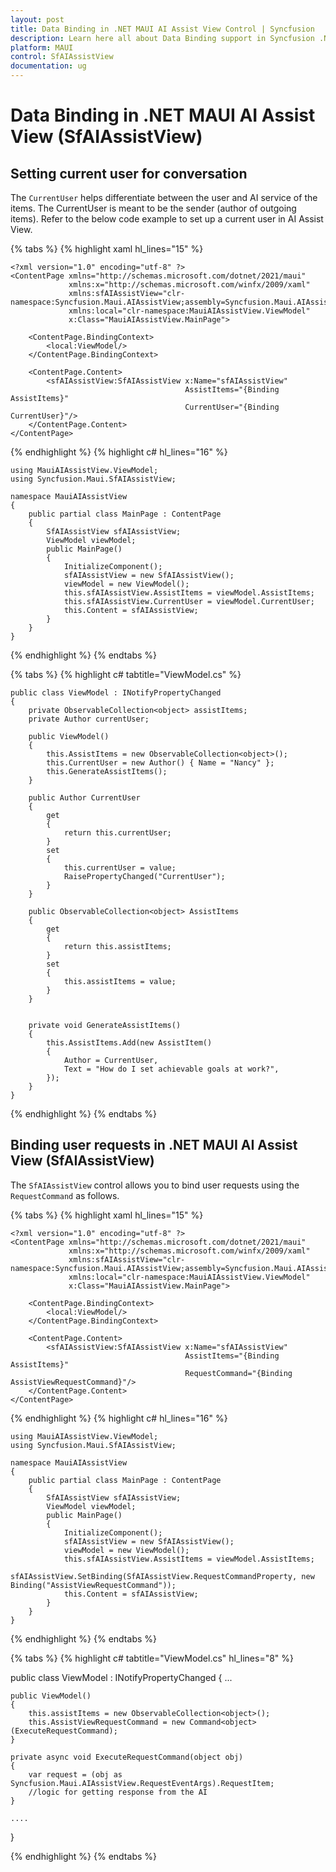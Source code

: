 ```yaml
---
layout: post
title: Data Binding in .NET MAUI AI Assist View Control | Syncfusion
description: Learn here all about Data Binding support in Syncfusion .NET MAUI AI Assist View (SfAIAssistView) control, its elements, and more.
platform: MAUI
control: SfAIAssistView
documentation: ug
---
```


# Data Binding in .NET MAUI AI Assist View (SfAIAssistView)

## Setting current user for conversation

The `CurrentUser` helps differentiate between the user and AI service of the items. The CurrentUser is meant to be the sender (author of outgoing items). Refer to the below code example to set up a current user in AI Assist View.

{% tabs %}
{% highlight xaml hl_lines="15" %}
    
    <?xml version="1.0" encoding="utf-8" ?>
    <ContentPage xmlns="http://schemas.microsoft.com/dotnet/2021/maui"
                 xmlns:x="http://schemas.microsoft.com/winfx/2009/xaml"
                 xmlns:sfAIAssistView="clr-namespace:Syncfusion.Maui.AIAssistView;assembly=Syncfusion.Maui.AIAssistView"
                 xmlns:local="clr-namespace:MauiAIAssistView.ViewModel"
                 x:Class="MauiAIAssistView.MainPage">

        <ContentPage.BindingContext>
            <local:ViewModel/>
        </ContentPage.BindingContext>

        <ContentPage.Content>
            <sfAIAssistView:SfAIAssistView x:Name="sfAIAssistView"
                                           AssistItems="{Binding AssistItems}" 
                                           CurrentUser="{Binding CurrentUser}"/>
        </ContentPage.Content>
    </ContentPage>

{% endhighlight %}
{% highlight c# hl_lines="16" %}
    
    using MauiAIAssistView.ViewModel;
    using Syncfusion.Maui.SfAIAssistView;

    namespace MauiAIAssistView
    {
        public partial class MainPage : ContentPage
        {
            SfAIAssistView sfAIAssistView;
            ViewModel viewModel;
            public MainPage()
            {
                InitializeComponent();
                sfAIAssistView = new SfAIAssistView();
                viewModel = new ViewModel();
                this.sfAIAssistView.AssistItems = viewModel.AssistItems;
                this.sfAIAssistView.CurrentUser = viewModel.CurrentUser;
                this.Content = sfAIAssistView;
            }       
        }
    }
{% endhighlight %}
{% endtabs %}

{% tabs %}
{% highlight c# tabtitle="ViewModel.cs" %}

    public class ViewModel : INotifyPropertyChanged
    {
        private ObservableCollection<object> assistItems;
        private Author currentUser;

        public ViewModel()
        {
            this.AssistItems = new ObservableCollection<object>();
            this.CurrentUser = new Author() { Name = "Nancy" };
            this.GenerateAssistItems();
        }

        public Author CurrentUser
        {
            get
            {
                return this.currentUser;
            }
            set
            {
                this.currentUser = value;
                RaisePropertyChanged("CurrentUser");
            }
        }

        public ObservableCollection<object> AssistItems
        {
            get
            {
                return this.assistItems;
            }
            set
            {
                this.assistItems = value;
            }
        }  


        private void GenerateAssistItems()
        {
            this.AssistItems.Add(new AssistItem()
            {
                Author = CurrentUser,
                Text = "How do I set achievable goals at work?",
            });
        }
    }

{% endhighlight %}
{% endtabs %}

## Binding user requests in .NET MAUI AI Assist View (SfAIAssistView)

The `SfAIAssistView` control allows you to bind user requests using the `RequestCommand` as follows.

{% tabs %}
{% highlight xaml hl_lines="15" %}
    
    <?xml version="1.0" encoding="utf-8" ?>
    <ContentPage xmlns="http://schemas.microsoft.com/dotnet/2021/maui"
                 xmlns:x="http://schemas.microsoft.com/winfx/2009/xaml"
                 xmlns:sfAIAssistView="clr-namespace:Syncfusion.Maui.AIAssistView;assembly=Syncfusion.Maui.AIAssistView"
                 xmlns:local="clr-namespace:MauiAIAssistView.ViewModel"
                 x:Class="MauiAIAssistView.MainPage">

        <ContentPage.BindingContext>
            <local:ViewModel/>
        </ContentPage.BindingContext>

        <ContentPage.Content>
            <sfAIAssistView:SfAIAssistView x:Name="sfAIAssistView"
                                           AssistItems="{Binding AssistItems}" 
                                           RequestCommand="{Binding AssistViewRequestCommand}"/>
        </ContentPage.Content>
    </ContentPage>

{% endhighlight %}
{% highlight c# hl_lines="16" %}
    
    using MauiAIAssistView.ViewModel;
    using Syncfusion.Maui.SfAIAssistView;

    namespace MauiAIAssistView
    {
        public partial class MainPage : ContentPage
        {
            SfAIAssistView sfAIAssistView;
            ViewModel viewModel;
            public MainPage()
            {
                InitializeComponent();
                sfAIAssistView = new SfAIAssistView();
                viewModel = new ViewModel();
                this.sfAIAssistView.AssistItems = viewModel.AssistItems;
                sfAIAssistView.SetBinding(SfAIAssistView.RequestCommandProperty, new Binding("AssistViewRequestCommand"));
                this.Content = sfAIAssistView;
            }       
        }
    }
{% endhighlight %}
{% endtabs %}

{% tabs %}
{% highlight c# tabtitle="ViewModel.cs" hl_lines="8" %}

 public class ViewModel : INotifyPropertyChanged
 {
     ...

    public ViewModel()
    {
        this.assistItems = new ObservableCollection<object>();
        this.AssistViewRequestCommand = new Command<object>(ExecuteRequestCommand);
    }

    private async void ExecuteRequestCommand(object obj)
    {
        var request = (obj as Syncfusion.Maui.AIAssistView.RequestEventArgs).RequestItem;
        //logic for getting response from the AI
    }

    ....

}

{% endhighlight %}
{% endtabs %}

